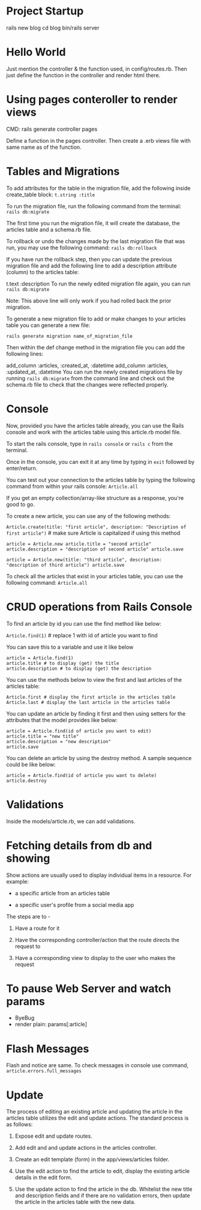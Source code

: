 # Project Startup 
rails new blog
cd blog
bin/rails server

# Hello World
Just mention the controller & the function used, in config/routes.rb. Then just define the function  in the controller and render html there.

# Using pages conteroller to render views
CMD:
rails generate controller pages

Define a function in the pages controller. Then create a .erb views file with same name as of the function. 


# Tables and Migrations
To add attributes for the table in the migration file, add the following inside create_table block:
`t.string :title`

To run the migration file, run the following command from the terminal:
`rails db:migrate`

The first time you run the migration file, it will create the database, the articles table and a schema.rb file.

To rollback or undo the changes made by the last migration file that was run, you may use the following command:
`rails db:rollback`

If you have run the rollback step, then you can update the previous migration file and add the following line to add a description attribute (column) to the articles table:

t.text :description
To run the newly edited migration file again, you can run `rails db:migrate`

Note: This above line will only work if you had rolled back the prior migration.

To generate a new migration file to add or make changes to your articles table you can generate a new file:

`rails generate migration name_of_migration_file`

Then within the def change method in the migration file you can add the following lines:

add_column :articles, :created_at, :datetime
add_column :articles, :updated_at, :datetime
You can run the newly created migrations file by running `rails db:migrate` from the command line and check out the schema.rb file to check that the changes were reflected properly.

# Console
Now, provided you have the articles table already, you can use the Rails console and work with the articles table using this article.rb model file.

To start the rails console, type in `rails console`  or `rails c` from the terminal.

Once in the console, you can exit it at any time by typing in `exit` followed by enter/return.

You can test out your connection to the articles table by typing the following command from within your rails console:
`Article.all`

If you get an empty collection/array-like structure as a response, you're good to go.

To create a new article, you can use any of the following methods:

`Article.create(title: "first article", description: "Description of first article")` # make sure Article is capitalized if using this method

`article = Article.new
article.title = "second article"
article.description = "description of second article"
article.save`

`article = Article.new(title: "third article", description: "description of third article")
article.save`

To check all the articles that exist in your articles table, you can use the following command:
`Article.all`

# CRUD operations from Rails Console
To find an article by id you can use the find method like below:

`Article.find(1)` # replace 1 with id of article you want to find

You can save this to a variable and use it like below

```
article = Article.find(1)
article.title # to display (get) the title
article.description # to display (get) the description
```
You can use the methods below to view the first and last articles of the articles table:
```
Article.first # display the first article in the articles table
Article.last # display the last article in the articles table
```
You can update an article by finding it first and then using setters for the attributes that the model provides like below:
```
article = Article.find(id of article you want to edit)
article.title = "new title"
article.description = "new description"
article.save
```
You can delete an article by using the destroy method. A sample sequence could be like below:
```
article = Article.find(id of article you want to delete)
article.destroy
```

# Validations
Inside the models/article.rb, we can add validations.

# Fetching details from db and showing
Show actions are usually used to display individual items in a resource. For example:

- a specific article from an articles table

- a specific user's profile from a social media app

The steps are to -

1) Have a route for it

2) Have the corresponding controller/action that the route directs the request to

3) Have a corresponding view to display to the user who makes the request


# To pause Web Server and watch params
- ByeBug
- render plain: params[:article]

# Flash Messages
Flash and notice are same.
To check messages in console use command,
`article.errors.full_messages`

# Update 

The process of editing an existing article and updating the article in the articles table utilizes the edit and update actions. The standard process is as follows:

1. Expose edit and update routes.

2. Add edit and and update actions in the articles controller.

3. Create an edit template (form) in the app/views/articles folder.

4. Use the edit action to find the article to edit, display the existing article details in the edit form.

5. Use the update action to find the article in the db. Whitelist the new title and description fields and if there are no validation errors, then update the article in the articles table with the new data.
